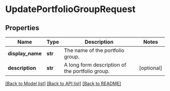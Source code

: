 # UpdatePortfolioGroupRequest


## Properties
Name | Type | Description | Notes
------------ | ------------- | ------------- | -------------
**display_name** | **str** | The name of the portfolio group. | 
**description** | **str** | A long form description of the portfolio group. | [optional] 

[[Back to Model list]](../README.md#documentation-for-models) [[Back to API list]](../README.md#documentation-for-api-endpoints) [[Back to README]](../README.md)


